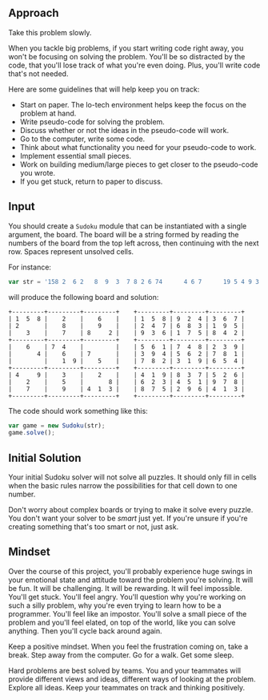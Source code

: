 ﻿
## Approach

Take this problem slowly.

When you tackle big problems, if you start writing code right away, you won't
be focusing on solving the problem. You'll be so distracted by the code, that
you'll lose track of what you're even doing. Plus, you'll write code that's not
needed.

Here are some guidelines that will help keep you on track:

* Start on paper. The lo-tech environment helps keep the focus on the problem
  at hand.
* Write pseudo-code for solving the problem.
* Discuss whether or not the ideas in the pseudo-code will work.
* Go to the computer, write some code.
* Think about what functionality you need for your pseudo-code to work.
* Implement essential small pieces.
* Work on building medium/large pieces to get closer to
  the pseudo-code you wrote.
* If you get stuck, return to paper to discuss.


## Input

You should create a `Sudoku` module that can be instantiated with a single
argument, the board. The board will be a string formed by reading the numbers
of the board from the top left across, then continuing with the next row.
Spaces represent unsolved cells.

For instance:

````JavaScript
var str = '158 2  6 2   8  9  3  7 8 2 6 74      4 6 7      19 5 4 9 3  2  2  5   8 7  9 413';

````


will produce the following board and solution:

    +---------+---------+---------+    +---------+---------+---------+
    | 1  5  8 |    2    |    6    |    | 1  5  8 | 9  2  4 | 3  6  7 |
    | 2       |    8    |    9    |    | 2  4  7 | 6  8  3 | 1  9  5 |
    |    3    |    7    | 8     2 |    | 9  3  6 | 1  7  5 | 8  4  2 |
    +---------+---------+---------+    +---------+---------+---------+
    |    6    | 7  4    |         |    | 5  6  1 | 7  4  8 | 2  3  9 |
    |       4 |    6    | 7       |    | 3  9  4 | 5  6  2 | 7  8  1 |
    |         |    1  9 |    5    |    | 7  8  2 | 3  1  9 | 6  5  4 |
    +---------+---------+---------+    +---------+---------+---------+
    | 4     9 |    3    |    2    |    | 4  1  9 | 8  3  7 | 5  2  6 |
    |    2    |    5    |       8 |    | 6  2  3 | 4  5  1 | 9  7  8 |
    |    7    |    9    | 4  1  3 |    | 8  7  5 | 2  9  6 | 4  1  3 |
    +---------+---------+---------+    +---------+---------+---------+

The code should work something like this:

````JavaScript
var game = new Sudoku(str);
game.solve();
````

## Initial Solution

Your initial Sudoku solver will not solve all puzzles. It should only fill in
cells when the basic rules narrow the possibilities for that cell down to one
number.

Don't worry about complex boards or trying to make it solve every puzzle. You
don't want your solver to be _smart_ just yet. If you're unsure if you're
creating something that's too smart or not, just ask.

## Mindset

Over the course of this project, you'll probably experience huge swings in
your emotional state and attitude toward the problem you're solving. It will be
fun. It will be challenging. It will be rewarding. It will feel impossible.
You'll get stuck. You'll feel angry. You'll question why you're working on such
a silly problem, why you're even trying to learn how to be a programmer. You'll
feel like an impostor. You'll solve a small piece of the problem and you'll
feel elated, on top of the world, like you can solve anything. Then you'll
cycle back around again.

Keep a positive mindset. When you feel the frustration coming on, take a break.
Step away from the computer. Go for a walk. Get some sleep.

Hard problems are best solved by teams. You and your teammates will provide
different views and ideas, different ways of looking at the problem. Explore
all ideas. Keep your teammates on track and thinking positively.